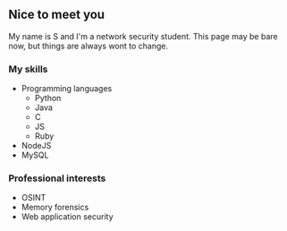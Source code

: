 ## Nice to meet you

My name is S and I'm a network security student. This page may be bare now, but things are always wont to change. 

### My skills
* Programming languages
  * Python
  * Java
  * C
  * JS
  * Ruby
* NodeJS
* MySQL

### Professional interests
* OSINT
* Memory forensics
* Web application security
